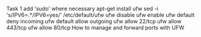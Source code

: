 Task 1 add 'sudo' where necessary
apt-get install ufw
sed -i 's/IPV6=.*/IPV6=yes/' /etc/default/ufw
ufw disable
ufw enable
ufw default deny incoming
ufw default allow outgoing
ufw allow 22/tcp
ufw allow 443/tcp
ufw allow 80/tcp
How to manage and forward ports with UFW
